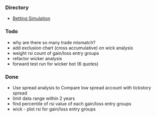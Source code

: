 ### Directory
- [Betting Simulation](./betting-simulation)

### Todo
- why are there so many trade mismatch?
- add exclusion chart (cross accumulative) on wick analysis
- weight rsi count of gain/loss entry groups
- refactor wicker analysis
- forward test run for wicker bot (6 quotes)

### Done
- Use spread analysis to Compare low spread account with tickstory spread
- limit data range within 2 years
- find percentile of rsi value of each gain/loss entry groups
- wick - plot rsi for gain/loss entry groups
